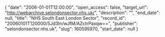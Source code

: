 {
  "date": "2006-01-01T12:00:00", 
  "open_access": false, 
  "target_url": "http://webarchive.selondonsector.nhs.uk/", 
  "description": "", 
  "end_date": null, 
  "title": "NHS South East London Sector", 
  "record_id": "20060101T120000/5Jd3In/wJfM/AZctrPaxqw==", 
  "publisher": "selondonsector.nhs.uk", 
  "slug": 160595970, 
  "start_date": null
}

